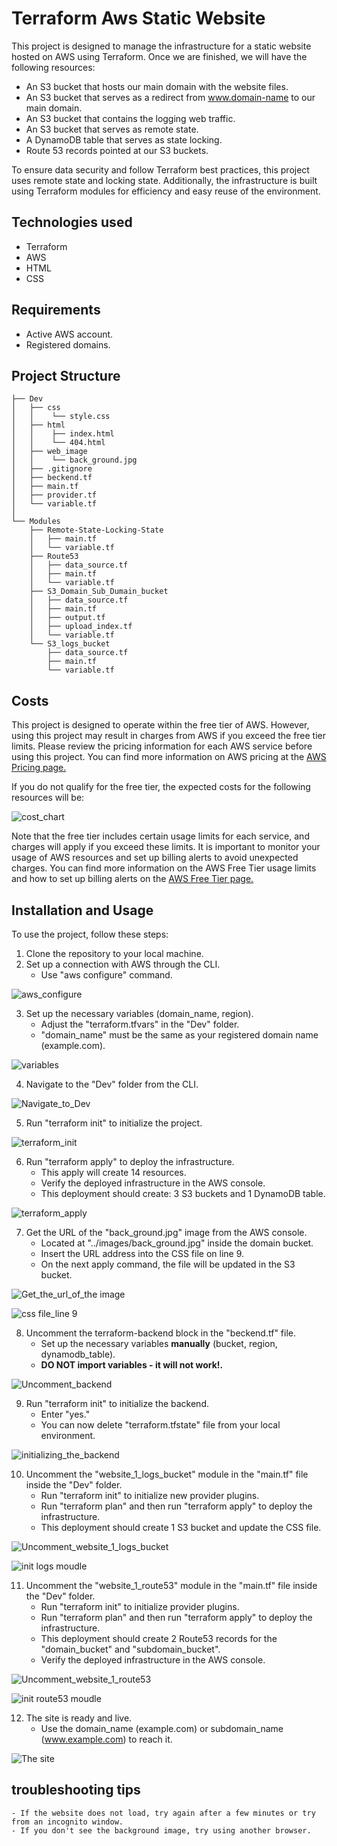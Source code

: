 # Terraform Aws Static Website
This project is designed to manage the infrastructure for a static website hosted on AWS using Terraform. Once we are finished, we will have the following resources:

- An S3 bucket that hosts our main domain with the website files.
- An S3 bucket that serves as a redirect from www.domain-name to our main domain.
- An S3 bucket that contains the logging web traffic.
- An S3 bucket that serves as remote state.
- A DynamoDB table that serves as state locking.
- Route 53 records pointed at our S3 buckets.

To ensure data security and follow Terraform best practices, this project uses remote state and locking state. Additionally, the infrastructure is built using Terraform modules for efficiency and easy reuse of the environment.
## Technologies used
- Terraform
- AWS
- HTML
- CSS

## Requirements
- Active AWS account.
- Registered domains.
## Project Structure
~~~
├── Dev
│   ├── css
│   │    └── style.css
│   ├── html 
│   │    ├── index.html
│   │    └── 404.html
│   ├── web_image 
│   │    └── back_ground.jpg
│   ├── .gitignore
│   ├── beckend.tf
│   ├── main.tf
│   ├── provider.tf
│   └── variable.tf
│   
└── Modules
    ├── Remote-State-Locking-State
    │   ├── main.tf
    │   └── variable.tf
    ├── Route53
    │   ├── data_source.tf
    │   ├── main.tf
    │   └── variable.tf
    ├── S3_Domain_Sub_Dumain_bucket
    │   ├── data_source.tf
    │   ├── main.tf
    │   ├── output.tf
    │   ├── upload_index.tf
    │   └── variable.tf
    └── S3_logs_bucket
        ├── data_source.tf
        ├── main.tf
        └── variable.tf
~~~
## Costs
This project is designed to operate within the free tier of AWS. However, using this project may result in charges from AWS if you exceed the free tier limits. Please review the pricing information for each AWS service before using this project. You can find more information on AWS pricing at the <a href="https://aws.amazon.com/pricing/?aws-products-pricing.sort-by=item.additionalFields.productNameLowercase&aws-products-pricing.sort-order=asc&awsf.Free%20Tier%20Type=*all&awsf.tech-category=*all" target="_blank">AWS Pricing page.</a>

If you do not qualify for the free tier, the expected costs for the following resources will be:

![cost_chart](https://user-images.githubusercontent.com/111339448/224671612-97d1afca-e50f-4dc3-a548-51d5dc3c6377.png)

Note that the free tier includes certain usage limits for each service, and charges will apply if you exceed these limits. It is important to monitor your usage of AWS resources and set up billing alerts to avoid unexpected charges. You can find more information on the AWS Free Tier usage limits and how to set up billing alerts on the <a href="https://aws.amazon.com/free/?all-free-tier.sort-by=item.additionalFields.SortRank&all-free-tier.sort-order=asc&awsf.Free%20Tier%20Types=*all&awsf.Free%20Tier%20Categories=*all" target="_blank">AWS Free Tier page.</a>

## Installation and Usage
To use the project, follow these steps:

1. Clone the repository to your local machine.
2. Set up a connection with AWS through the CLI.
    - Use "aws configure" command.

![aws_configure](https://user-images.githubusercontent.com/111339448/224536024-c1b4a3f8-7498-4144-a5f4-e0c5560fc40d.png)

3. Set up the necessary variables (domain_name, region).
    - Adjust the "terraform.tfvars" in the "Dev" folder.
    - "domain_name" must be the same as your registered domain name (example.com).

![variables](https://user-images.githubusercontent.com/111339448/224536160-f10ef14f-e5a9-4f64-a258-18125231e528.png)

4. Navigate to the "Dev" folder from the CLI.

![Navigate_to_Dev](https://user-images.githubusercontent.com/111339448/224536222-ffa2798a-5550-4759-a225-36dafbd71f10.png)

5. Run "terraform init" to initialize the project.

![terraform_init](https://user-images.githubusercontent.com/111339448/224535918-a02707dd-8938-48f4-84e3-7b1ed760fc68.png)

6. Run "terraform apply" to deploy the infrastructure.
   - This apply will create 14 resources.
   - Verify the deployed infrastructure in the AWS console.
   - This deployment should create: 3 S3 buckets and 1 DynamoDB table.

![terraform_apply](https://user-images.githubusercontent.com/111339448/224536471-7e3b9a34-7762-45a9-bb22-4a19aa831b49.png)

7. Get the URL of the "back_ground.jpg" image from the AWS console.
    - Located at "../images/back_ground.jpg" inside the domain bucket.
    - Insert the URL address into the CSS file on line 9.
    - On the next apply command, the file will be updated in the S3 bucket.

![Get_the_url_of_the image](https://user-images.githubusercontent.com/111339448/224537669-4334bb5a-c9df-42d0-a7d1-2c90df8f69e0.png)

![css file_line 9](https://user-images.githubusercontent.com/111339448/224538064-e02ca03b-6051-4070-b47c-2c7ba474475f.png)

8. Uncomment the terraform-backend block in the "beckend.tf" file.
    - Set up the necessary variables **manually** (bucket, region, dynamodb_table).
    - **DO NOT import variables - it will not work!.**

![Uncomment_backend](https://user-images.githubusercontent.com/111339448/224539380-513d3ced-efeb-4240-b8b6-7873e4259bad.gif)

9. Run "terraform init" to initialize the backend.
    - Enter "yes."
    - You can now delete "terraform.tfstate" file from your local environment.
    
![initializing_the_backend](https://user-images.githubusercontent.com/111339448/224539677-0cff9211-9bb6-4683-a21d-b59592fbf8df.png)
   
10. Uncomment the "website_1_logs_bucket" module in the "main.tf" file inside the "Dev" folder.
    - Run "terraform init" to initialize new provider plugins.
    - Run "terraform plan" and then run "terraform apply" to deploy the infrastructure.
    - This deployment should create 1 S3 bucket and update the CSS file.

![Uncomment_website_1_logs_bucket](https://user-images.githubusercontent.com/111339448/224539913-12fb20a3-2e6f-41db-9dae-17fa70223594.gif)

![init logs moudle](https://user-images.githubusercontent.com/111339448/224625130-e31ae528-8763-458b-ab9c-ed69211a6c04.png)

11. Uncomment the "website_1_route53" module in the "main.tf" file inside the "Dev" folder.
    - Run "terraform init" to initialize provider plugins.
    - Run "terraform plan" and then run "terraform apply" to deploy the infrastructure.
    - This deployment should create 2 Route53 records for the "domain_bucket" and "subdomain_bucket".
    - Verify the deployed infrastructure in the AWS console.

![Uncomment_website_1_route53](https://user-images.githubusercontent.com/111339448/224540383-cf158668-bd22-4b9f-bdb6-4d6c09d9cc8c.gif)

![init route53 moudle ](https://user-images.githubusercontent.com/111339448/224540711-491a0317-1522-402b-b984-c9a26616629b.png)

12. The site is ready and live.
    - Use the domain_name (example.com) or subdomain_name (www.example.com) to reach it.

![The site](https://user-images.githubusercontent.com/111339448/224541029-b9bd640d-43cc-4d55-8d0d-1b9cf17c86e2.png)

## troubleshooting tips

    - If the website does not load, try again after a few minutes or try from an incognito window.
    - If you don't see the background image, try using another browser.